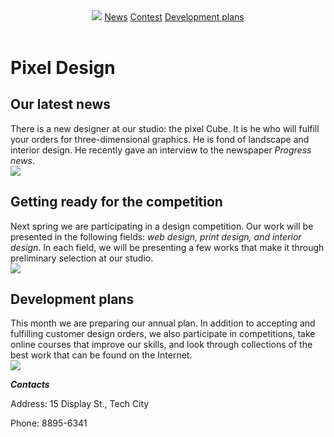 <html>
    <body>
        <header>
            <link rel="stylesheet"href="style.css"/>
            <img src="/uploads/2020/11/logo_0_1606475988.png"/>
            <a href="#news">News</a>
            <a href="#contest">Contest</a>
            <a href="#plans">Development plans</a>
        </header>
        <main>
            <h1>Pixel Design</h1>
            <h2 id="news">Our latest news</h2>
            <p>There is a new designer at our studio: the pixel Cube. It is he who will fulfill your orders for three-dimensional graphics. He is fond of landscape and interior design. He recently gave an interview to the newspaper <i>Progress news</i>.<br/><img src ="/uploads/2020/11/news_0_1606476698.png"></p>
            <h2 id="contest">Getting ready for the competition</h2>
            <p>Next spring we are participating in a design competition. Our work will be presented in the following fields: <i>web design, print design, and interior design</i>. In each field, we will be presenting a few works that make it through preliminary selection at our studio.<br/><img src="/uploads/2020/11/pixel-cells-3702056_1280_0_1606479607.png"/></p>
            <h2 contest="plans">Development plans</h2>
            <p>This month we are preparing our annual plan. In addition to accepting and fulfilling customer design orders, we also participate in competitions, take online courses that improve our skills, and look through collections of the best work that can be found on the Internet.<br/><img src="/uploads/2020/11/plans_0_1606479762.png"/></p>
        </main>
        <footer>
            <p><b><i>Contacts</i></b></p>
            <p>Address: 15 Display St., Tech City</p>
            <p>Phone: 8895-6341</p>
        </footer>
    </body>
</html>
